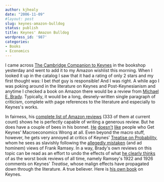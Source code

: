 ```yaml
---
author: kjhealy
date: "2006-11-09"
#layout: post
slug: keynes-amazon-bulldog
status: publish
title: Keynes' Amazon Bulldog
wordpress_id: '987'
categories:
- Books
- Economics
---
```


I came across [The Cambridge Companion to Keynes](http://www.amazon.com/exec/obidos/ASIN/1163114559/ref=nosim/kieranhealysw-20) in the bookshop yesterday and went to add it to my Amazon wishlist this morning. When I looked it up in the catalog I saw that it had a rating of only 2 stars and my first thought was: I bet *that* guy is responsible! And I was right. A while ago I was poking around in the literature on Keynes and Post-Keynesianism and anytime I checked a book on Amazon there would be a review from [Michael E. Brady](http://www.amazon.com/gp/pdp/profile/A1UI9T8WKJPZN5/ref=cm_cr_auth/002-9644667-3828001). Typically, it would be a long, desnely-written single paragraph of criticism, complete with page references to the literature and especially to Keynes's works.

In fairness, his [complete list of Amazon reviews](http://www.amazon.com/gp/cdp/member-reviews/A1UI9T8WKJPZN5/002-9644667-3828001?ie=UTF8&display=public&page=3) (333 of them at current count) shows he is perfectly capable of writing a generous review. But he does have a couple of bees in his bonnet. [He](http://www.amazon.com/gp/product//B0006C2TOW/ref=cm_aya_asin.title/002-9644667-3828001) [doesn't](http://www.amazon.com/gp/product//1858986532/ref=cm_aya_asin.title/002-9644667-3828001) [like](http://www.amazon.com/gp/product//0802022960/ref=cm_aya_asin.title/002-9644667-3828001) people who Get Keynes' Macroeconomics Wrong at all. Even beyond the macro stuff, however, he gets very annoyed at critics of Keynes' [Treatise on Probability](http://www.amazon.com/gp/product//1596055308/ref=cm_aya_asin.title/002-9644667-3828001), whom he sees as slavishly following the [allegedly mistaken](http://www.amazon.com/gp/product//0199279551/ref=cm_aya_asin.title/002-9644667-3828001) (and ad hominem) views of Frank Ramsey. In a way, Brady's own reviews on this topic can be read as an effort to undo the effects of what [he clearly thinks](http://www.amazon.com/gp/product//9812384081/ref=cm_aya_asin.title/002-9644667-3828001) of as the worst book reviews of all time, namely Ramsey's 1922 and 1926 comments on Keynes' *Treatise*, whose malign effects have propagated down through the literature. A true believer. Here is [his own book](http://www.amazon.com/Essays-Keynes-Michael-Emmett-Brady/dp/141344959X) on Keynes.

